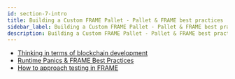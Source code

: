 ```yaml
---
id: section-7-intro
title: Building a Custom FRAME Pallet - Pallet & FRAME best practices
sidebar_label: Building a Custom FRAME Pallet - Pallet & FRAME best practices
description: Building a Custom FRAME Pallet - Pallet & FRAME best practices
---
```


- [Thinking in terms of blockchain development](./Substrate/section7/blockchain-dev.md)
- [Runtime Panics & FRAME Best Practices](./Substrate/section7/runtime-panics.md)
- [How to approach testing in FRAME](./Substrate/section7/how-to-test-frame.md)